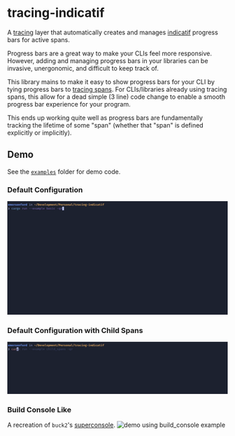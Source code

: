 # tracing-indicatif
A [tracing](https://docs.rs/tracing/latest/tracing/) layer that automatically creates and manages [indicatif](https://docs.rs/indicatif/latest/indicatif/index.html) progress bars for active spans.

Progress bars are a great way to make your CLIs feel more responsive. However,
adding and managing progress bars in your libraries can be invasive, unergonomic,
and difficult to keep track of.

This library mains to make it easy to show progress bars for your CLI by tying
progress bars to [tracing spans](https://docs.rs/tracing/latest/tracing/#spans).
For CLIs/libraries already using tracing spans, this allow for a dead simple (3
line) code change to enable a smooth progress bar experience for your program.

This ends up working quite well as progress bars are fundamentally tracking the
lifetime of some "span" (whether that "span" is defined explicitly or implicitly).

## Demo
See the [`examples`](https://github.com/emersonford/tracing-indicatif/tree/main/examples)
folder for demo code.

### Default Configuration
![demo using basic example](basic.gif)

### Default Configuration with Child Spans
![demo using child_spans example](child_spans.gif)

### Build Console Like
A recreation of `buck2`'s [superconsole](https://github.com/facebookincubator/superconsole).
![demo using build_console example](build_console.gif)
